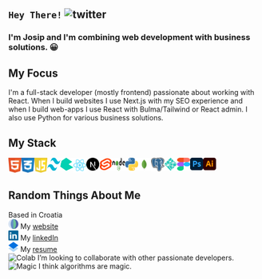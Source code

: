 ## `Hey There!` <img src="https://github.com/samfromaway/samfromaway/blob/master/.github/images/fire.gif?raw=true" alt="twitter" width="36" height="36"/>

### I'm Josip and I'm combining web development with business solutions. 😀

## My Focus

I'm a full-stack developer (mostly frontend) passionate about working with React.
When I build websites I use Next.js with my SEO experience and when I build web-apps 
I use React with Bulma/Tailwind or React admin. I also use Python for various business solutions.
<br/>

## My Stack

<img align="left" alt="HTML" width="26px" src="https://github.com/G12c4/G12c4/blob/main/html.svg" />
<img align="left" alt="CSS" width="26px" src="https://github.com/G12c4/G12c4/blob/main/css.svg" />
<img align="left" alt="JavaScript" width="26px" src="https://github.com/G12c4/G12c4/blob/main/javascript.svg" />
<img align="left" alt="Tailwind" width="26px" height="26px" src="https://github.com/G12c4/G12c4/blob/main/tailwind.svg" />
<img align="left" alt="Bulma" width="26px" height="26px" src="https://github.com/G12c4/G12c4/blob/main/bulma.svg" />
<img align="left" alt="React" width="26px" src="https://github.com/G12c4/G12c4/blob/main/react.svg" />
<img align="left" alt="NextJS" width="26px" src="https://github.com/G12c4/G12c4/blob/main/next.svg" />
<img align="left" alt="Svelte" width="26px" height="26px" src="https://github.com/G12c4/G12c4/blob/main/svelte-1.svg" />
<img align="left" alt="NodeJS" width="26px" height="26px" src="https://github.com/G12c4/G12c4/blob/main/nodejs.svg" />
<img align="left" alt="Python" width="26px" src="https://github.com/G12c4/G12c4/blob/main/python.svg" />
<img align="left" alt="MongoDB" width="26px" src="https://github.com/G12c4/G12c4/blob/main/mongodb.svg" />
<img align="left" alt="PostgresQL" width="26px" src="https://github.com/G12c4/G12c4/blob/main/postgresql.svg" />
<img align="left" alt="Netlify" width="26px" src="https://github.com/G12c4/G12c4/blob/main/netlify.svg" />
<img align="left" alt="Figma" width="26px" height="26px" src="https://github.com/G12c4/G12c4/blob/main/figma.svg" />
<img align="left" alt="Photoshop" width="26px" src="https://github.com/G12c4/G12c4/blob/main/photoshop.svg" />
<img align="left" alt="Illustrator" width="26px" src="https://github.com/G12c4/G12c4/blob/main/illustrator.svg" />
<br/><br/>

## Random Things About Me
Based in Croatia<br />
<img src="https://github.com/G12c4/G12c4/blob/main/website.svg" alt="Agency" width="20" height="20"/> My [website](https://josipgrcic.dev/)
<br />
<img src="https://github.com/G12c4/G12c4/blob/main/linkedin.svg" alt="Youtube" width="20" height="20"/> My [linkedIn](https://www.linkedin.com/in/g12c4/)
<br />
<img src="https://github.com/G12c4/G12c4/blob/main/resume.svg" alt="Youtube" width="20" height="20"/> My [resume](https://drive.google.com/file/d/1VC1RcHiiJ7YCJmQLp_InTNIw6zrEbP__/view?usp=sharing)
<br />
<img src="https://github.com/samfromaway/samfromaway/blob/master/.github/images/ninja_1f977.png?raw=true" alt="Colab" width="20" height="20"/> I’m looking to collaborate with other passionate developers.
<br />
<img src="https://github.com/samfromaway/samfromaway/blob/master/.github/images/man-mage_1f9d9-200d-2642-fe0f.png?raw=true" alt="Magic" width="20" height="20"/> I think algorithms are magic.
